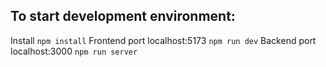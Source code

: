 ## To start development environment:

Install
`npm install`
Frontend port localhost:5173
`npm run dev`
Backend port localhost:3000
`npm run server`
